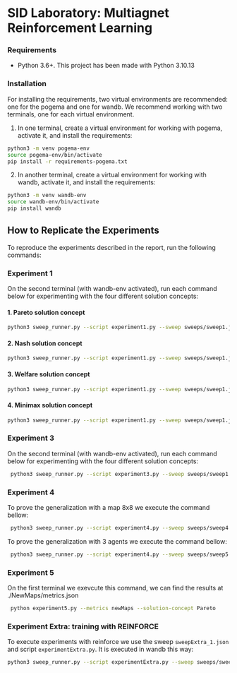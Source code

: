 # SID Laboratory: Multiagnet Reinforcement Learning

### Requirements
- Python 3.6+. This project has been made with Python 3.10.13

### Installation
For installing the requirements, two virtual environments are recommended: one for the pogema and one for wandb. We
recommend working with two terminals, one for each virtual environment.

1. In one terminal, create a virtual environment for working with pogema, activate it, and install the requirements:
```bash
python3 -m venv pogema-env
source pogema-env/bin/activate
pip install -r requirements-pogema.txt
```

2. In another terminal, create a virtual environment for working with wandb, activate it, and install the requirements:
```bash
python3 -m venv wandb-env
source wandb-env/bin/activate
pip install wandb
```

## How to Replicate the Experiments

To reproduce the experiments described in the report, run the following commands:

### Experiment 1
On the second terminal (with wandb-env activated), run each command below for experimenting
with the four different solution concepts:

#### 1. Pareto solution concept
```bash
python3 sweep_runner.py --script experiment1.py --sweep sweeps/sweep1.json --count=100 --solution-concept=Pareto
```

#### 2. Nash solution concept
```bash
python3 sweep_runner.py --script experiment1.py --sweep sweeps/sweep1.json --count=100 --solution-concept=Nash
```

#### 3. Welfare solution concept
```bash
python3 sweep_runner.py --script experiment1.py --sweep sweeps/sweep1.json --count=100 --solution-concept=Welfare
```

#### 4. Minimax solution concept
```bash
python3 sweep_runner.py --script experiment1.py --sweep sweeps/sweep1.json --count=100 --solution-concept=Minimax
```

### Experiment 3
On the second terminal (with wandb-env activated), run each command below for experimenting
with the four different solution concepts:
```bash
 python3 sweep_runner.py --script experiment3.py --sweep sweeps/sweep1.json --count=100 --solution-concept=Pareto
 ```

 ### Experiment 4


To prove the generalization with a map 8x8 we execute the command bellow:
```bash
 python3 sweep_runner.py --script experiment4.py --sweep sweeps/sweep4.json --count=1 --solution-concept=Pareto
 ```

To prove the generalization with 3 agents we execute the command bellow:
```bash
 python3 sweep_runner.py --script experiment4.py --sweep sweeps/sweep5.json --count=1 --solution-concept=Pareto
 ```

 ### Experiment 5

 On the first terminal we exevcute this command, we can find the results at ./NewMaps/metrics.json

```bash
 python experiment5.py --metrics newMaps --solution-concept Pareto
```

### Experiment Extra: training with REINFORCE
To execute experiments with reinforce we use the sweep `sweepExtra_1.json` and script `experimentExtra.py`. It is executed in wandb this way:
```bash
python3 sweep_runner.py --script experimentExtra.py --sweep sweeps/sweepExtra_1.json --count=126
```
